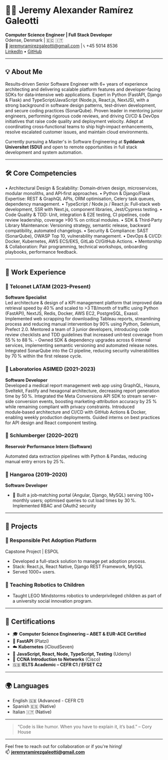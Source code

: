 # 👨‍💻 Jeremy Alexander Ramírez Galeotti

**Computer Science Engineer | Full Stack Developer**  
Odense, Denmark | 🇪🇨 🇮🇹  
📧 jeremyramirezgaleotti@gmail.com | 📞 +45 5014 8536  
[LinkedIn](https://www.linkedin.com/in/jeremy-ramirezg/) • [GitHub](https://github.com/Jeremy-Ramirez)

---

## 💡 About Me

Results‑driven Senior Software Engineer with 6+ years of experience architecting and delivering scalable platform features and developer‑facing SDKs for data‑intensive web applications. Expert in Python (FastAPI, Django & Flask) and TypeScript/JavaScript (Node.js, React.js, NextJS), with a strong background in software design patterns, test‑driven development, and secure coding practices (SonarQube). Proven leader in mentoring junior engineers, performing rigorous code reviews, and driving CI/CD & DevOps initiatives that raise code quality and deployment velocity. Adept at coordinating cross‑functional teams to ship high‑impact enhancements, resolve escalated customer issues, and maintain cloud environments.

Currently pursuing a Master's in Software Engineering at **Syddansk Universitet (SDU)** and open to remote opportunities in full stack development and system automation.

---

## 🛠️ Core Competencies

•	Architectural Design & Scalability: Domain‑driven design, microservices, modular monoliths, and API‑first approaches.
•	Python & Django/Flask Expertise: REST & GraphQL APIs, ORM optimisation, Celery task queues, dependency management.
•	TypeScript / Node.js / React.js: Full‑stack web development, SSR with Next.js, component libraries, Jest/Cypress testing.
•	Code Quality & TDD: Unit, integration & E2E testing, CI pipelines, code review leadership, coverage >90 % on critical modules.
•	SDK & Third‑Party Library Maintenance: Versioning strategy, semantic release, backward compatibility, automated changelogs.
•	Security & Compliance: SAST (SonarQube), OWASP Top 10, vulnerability management.
•	DevOps & CI/CD: Docker, Kubernetes, AWS ECS/EKS, GitLab CI/GitHub Actions.
•	Mentorship & Collaboration: Pair programming, technical workshops, onboarding playbooks, performance feedback.


---

## 💼 Work Experience

### 🔹 Telconet LATAM (2023–Present)  
**Software Specialist**  
Led architecture & design of a KPI management platform that improved data retrieval speed by 40 % and scaled to >3 TB/month of traffic using Python (FastAPI), NextJS, Redis, Docker, AWS EC2, PostgreSQL, Exasol.
Implemented web scrapping for downloading Tableau reports, streamlining process and reducing manual intervention by 90% using Python, Selenium, Prefect 2.0.
Mentored a team of 3 junior developers, introducing code review checklists and TDD guidelines that increased unit‑test coverage from 55 % to 88 %. - Owned SDK & dependency upgrades across 6 internal services, implementing semantic versioning and automated release notes. 
Integrated SonarQube into the CI pipeline, reducing security vulnerabilities by 70 % within the first release cycle. 


### 🔹 Laboratorios ASIMED (2021-2023)  
**Software Developer**  
Developed a medical report management web app using GraphQL, Hasura, Sveltekit, Fastify and hexagonal architecture, decreasing report generation time by 50 %. 
Integrated the Meta Conversions API SDK to stream server-side conversion events, boosting marketing-attribution accuracy by 25 % while remaining compliant with privacy constraints.
Introduced module‑based architecture and CI/CD with GitHub Actions & Docker, enabling weekly production deployments. 
Guided interns on best practices for API design and React component testing.

### 🔹 Schlumberger (2020–2021)  
**Reservoir Performance Intern (Software)**  

Automated data extraction pipelines with Python & Pandas, reducing manual entry errors by 25 %. 


### 🔹 Hangaroa (2019–2020)  
**Software Developer**  
- 💼 Built a job‑matching portal (Angular, Django, MySQL) serving 100+ monthly users; optimised queries to cut load times by 30 %. Implemented RBAC and OAuth2 security

---

## 🚀 Projects

### 🐾 Responsible Pet Adoption Platform  
Capstone Project | ESPOL  
- Developed a full-stack solution to manage pet adoption process.  
- Stack: React.js, React Native, Django REST Framework, MySQL  
- Served 1000+ users.

### 🤖 Teaching Robotics to Children  
- Taught LEGO Mindstorms robotics to underprivileged children as part of a university social innovation program.

---

## 📜 Certifications

- 🎓 **Computer Science Engineering – ABET & EUR-ACE Certified**  
- 🧪 **FastAPI** (Platzi)  
- ☁️ **Kubernetes** (iCloudSeven)  
- 🧠 **JavaScript, React, Node, TypeScript, Testing** (Udemy)  
- 🧾 **CCNA Introduction to Networks** (Cisco)  
- 🇬🇧 **IELTS Academic – CEFR C1 / EFSET C2**

---

## 🌍 Languages
- English 🇬🇧 (Advanced - CEFR C1)
- Spanish 🇪🇸 (Native)  
- Italian 🇮🇹 (Native)  

---

> “Code is like humor. When you have to explain it, it’s bad.” – Cory House

---

Feel free to reach out for collaboration or if you're hiring!  
📫 **jeremyramirezgaleotti@gmail.com**

 




